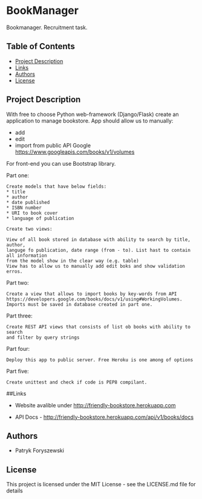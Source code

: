 # BookManager
Bookmanager. Recruitment task.


## Table of Contents
* [Project Description](#project-description)
* [Links](#links)
* [Authors](#authors)
* [License](#license)


##  Project Description

With free to choose Python web-framework (Django/Flask) create an application to manage bookstore.
App should allow us to manually:
* add
* edit
* import from public API Google https://www.googleapis.com/books/v1/volumes

For front-end you can use Bootstrap library.


Part one:

    Create models that have below fields:
    * title
    * author
    * date published
    * ISBN number
    * URI to book cover
    * language of publication

    Create two views:

    View of all book stored in database with ability to search by title, author,
    languge fo publication, date range (from - to). List hast to contain all information
    from the model show in the clear way (e.g. table)
    View has to allow us to manually add edit boks and show validation erros.

Part two:

    Create a view that allows to import books by key-words from API
    https://developers.google.com/books/docs/v1/using#WorkingVolumes.
    Imports must be saved in database created in part one.

Part three:

    Create REST API views that consists of list ob books with ability to search
    and filter by query strings

Part four:

    Deploy this app to public server. Free Heroku is one among of options

Part five:

    Create unittest and check if code is PEP8 compilant.

##Links

* Website avalible under http://friendly-bookstore.herokuapp.com

* API Docs - http://friendly-bookstore.herokuapp.com/api/v1/books/docs

## Authors

* Patryk Foryszewski


## License

This project is licensed under the MIT License - see the LICENSE.md file for details
